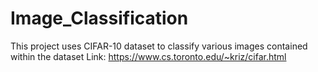 # Image_Classification
This project uses CIFAR-10 dataset to classify various images contained within the dataset
Link: https://www.cs.toronto.edu/~kriz/cifar.html

